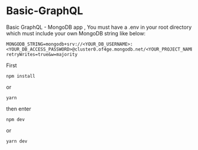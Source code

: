 # Basic-GraphQL

Basic GraphQL - MongoDB app ,
You must have a .env in your root directory which must include your own MongoDB string like below:
```
MONGODB_STRING=mongodb+srv://<YOUR_DB_USERNAME>:<YOUR_DB_ACCESS_PASSWORD>@cluster0.of4ge.mongodb.net/<YOUR_PROJECT_NAME>?retryWrites=true&w=majority
```

First
```
npm install
```
or

```
yarn
```

then enter

```
npm dev
```
or

```
yarn dev
```
